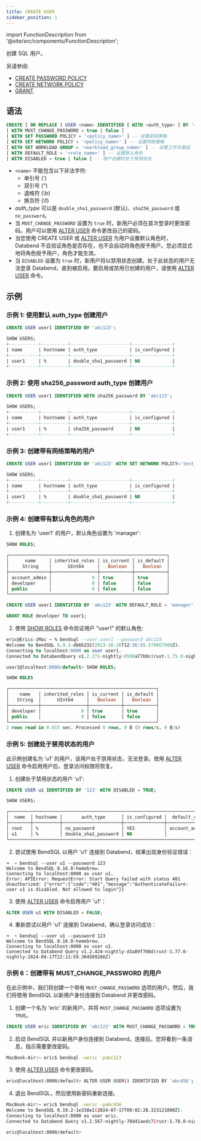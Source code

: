 ```yaml
---
title: CREATE USER
sidebar_position: 1
---
```

import FunctionDescription from '@site/src/components/FunctionDescription';

<FunctionDescription description="引入或更新于: v1.2.703"/>

创建 SQL 用户。

另请参阅:

 - [CREATE PASSWORD POLICY](../12-password-policy/create-password-policy.md)
 - [CREATE NETWORK POLICY](../12-network-policy/ddl-create-policy.md)
 - [GRANT](10-grant.md)

## 语法

```sql
CREATE [ OR REPLACE ] USER <name> IDENTIFIED [ WITH <auth_type> ] BY '<password>' 
[ WITH MUST_CHANGE_PASSWORD = true | false ]
[ WITH SET PASSWORD POLICY = '<policy_name>' ] -- 设置密码策略
[ WITH SET NETWORK POLICY = '<policy_name>' ] -- 设置网络策略
[ WITH SET WORKLOAD GROUP = '<workload_group_name>' ] -- 设置工作负载组
[ WITH DEFAULT_ROLE = '<role_name>' ] -- 设置默认角色
[ WITH DISABLED = true | false ] -- 用户创建时处于禁用状态
```

- `<name>` 不能包含以下非法字符:
    - 单引号 (')
    - 双引号 (")
    - 退格符 (\b)
    - 换页符 (\f)
- *auth_type* 可以是 `double_sha1_password` (默认)、`sha256_password` 或 `no_password`。
- 当 `MUST_CHANGE_PASSWORD` 设置为 `true` 时，新用户必须在首次登录时更改密码。用户可以使用 [ALTER USER](03-user-alter-user.md) 命令更改自己的密码。
- 当您使用 CREATE USER 或 [ALTER USER](03-user-alter-user.md) 为用户设置默认角色时，Databend 不会验证角色是否存在，也不会自动将角色授予用户。您必须显式地将角色授予用户，角色才能生效。
- 当 `DISABLED` 设置为 `true` 时，新用户将以禁用状态创建。处于此状态的用户无法登录 Databend，直到被启用。要启用或禁用已创建的用户，请使用 [ALTER USER](03-user-alter-user.md) 命令。

## 示例

### 示例 1: 使用默认 auth_type 创建用户

```sql
CREATE USER user1 IDENTIFIED BY 'abc123';

SHOW USERS;
+-----------+----------+----------------------+---------------+
| name      | hostname | auth_type            | is_configured |
+-----------+----------+----------------------+---------------+
| user1     | %        | double_sha1_password | NO            |
+-----------+----------+----------------------+---------------+
```

### 示例 2: 使用 sha256_password auth_type 创建用户

```sql
CREATE USER user1 IDENTIFIED WITH sha256_password BY 'abc123';

SHOW USERS;
+-----------+----------+----------------------+---------------+
| name      | hostname | auth_type            | is_configured |
+-----------+----------+----------------------+---------------+
| user1     | %        | sha256_password      | NO            |
+-----------+----------+----------------------+---------------+
```

### 示例 3: 创建带有网络策略的用户

```sql
CREATE USER user1 IDENTIFIED BY 'abc123' WITH SET NETWORK POLICY='test_policy';

SHOW USERS;
+-----------+----------+----------------------+---------------+
| name      | hostname | auth_type            | is_configured |
+-----------+----------+----------------------+---------------+
| user1     | %        | double_sha1_password | NO            |
+-----------+----------+----------------------+---------------+
```

### 示例 4: 创建带有默认角色的用户

1. 创建名为 'user1' 的用户，默认角色设置为 'manager':

```sql title='以用户 "root" 身份连接:'
SHOW ROLES;

┌───────────────────────────────────────────────────────────┐
│      name     │ inherited_roles │ is_current │ is_default │
│     String    │      UInt64     │   Boolean  │   Boolean  │
├───────────────┼─────────────────┼────────────┼────────────┤
│ account_admin │               0 │ true       │ true       │
│ developer     │               0 │ false      │ false      │
│ public        │               0 │ false      │ false      │
└───────────────────────────────────────────────────────────┘

CREATE USER user1 IDENTIFIED BY 'abc123' WITH DEFAULT_ROLE = 'manager';

GRANT ROLE developer TO user1;
```

2. 使用 [SHOW ROLES](04-user-show-roles.md) 命令验证用户 "user1" 的默认角色:

```sql title='以用户 "user1" 身份连接:'
eric@Erics-iMac ~ % bendsql --user user1 --password abc123
Welcome to BendSQL 0.9.3-db6b232(2023-10-26T12:36:55.578667000Z).
Connecting to localhost:8000 as user user1.
Connected to DatabendQuery v1.2.271-nightly-0598a77b9c(rust-1.75.0-nightly-2023-12-26T11:29:04.266265000Z)

user1@localhost:8000/default> SHOW ROLES;

SHOW ROLES

┌───────────────────────────────────────────────────────┐
│    name   │ inherited_roles │ is_current │ is_default │
│   String  │      UInt64     │   Boolean  │   Boolean  │
├───────────┼─────────────────┼────────────┼────────────┤
│ developer │               0 │ true       │ true       │
│ public    │               0 │ false      │ false      │
└───────────────────────────────────────────────────────┘
2 rows read in 0.015 sec. Processed 0 rows, 0 B (0 rows/s, 0 B/s)
```

### 示例 5: 创建处于禁用状态的用户

此示例创建名为 'u1' 的用户，该用户处于禁用状态，无法登录。使用 [ALTER USER](03-user-alter-user.md) 命令启用用户后，登录访问权限将恢复。

1. 创建处于禁用状态的用户 'u1':

```sql
CREATE USER u1 IDENTIFIED BY '123' WITH DISABLED = TRUE;

SHOW USERS;

┌─────────────────────────────────────────────────────────────────────────────────────┐
│  name  │ hostname │       auth_type      │ is_configured │  default_role │ disabled │
├────────┼──────────┼──────────────────────┼───────────────┼───────────────┼──────────┤
│ root   │ %        │ no_password          │ YES           │ account_admin │ false    │
│ u1     │ %        │ double_sha1_password │ NO            │               │ true     │
└─────────────────────────────────────────────────────────────────────────────────────┘
```

2. 尝试使用 BendSQL 以用户 'u1' 连接到 Databend，结果出现身份验证错误：

```shell
➜  ~ bendsql --user u1 --password 123
Welcome to BendSQL 0.16.0-homebrew.
Connecting to localhost:8000 as user u1.
Error: APIError: RequestError: Start Query failed with status 401 Unauthorized: {"error":{"code":"401","message":"AuthenticateFailure: user u1 is disabled. Not allowed to login"}}
```

3. 使用 [ALTER USER](03-user-alter-user.md) 命令启用用户 'u1'：

```sql
ALTER USER u1 WITH DISABLED = FALSE;
```

4. 重新尝试以用户 'u1' 连接到 Databend，确认登录访问成功：

```shell
➜  ~ bendsql --user u1 --password 123
Welcome to BendSQL 0.16.0-homebrew.
Connecting to localhost:8000 as user u1.
Connected to Databend Query v1.2.424-nightly-d3a89f708d(rust-1.77.0-nightly-2024-04-17T22:11:59.304509266Z)
```

### 示例 6：创建带有 MUST_CHANGE_PASSWORD 的用户

在此示例中，我们将创建一个带有 `MUST_CHANGE_PASSWORD` 选项的用户。然后，我们将使用 BendSQL 以新用户身份连接到 Databend 并更改密码。

1. 创建一个名为 'eric' 的新用户，并将 `MUST_CHANGE_PASSWORD` 选项设置为 `TRUE`。

```sql
CREATE USER eric IDENTIFIED BY 'abc123' WITH MUST_CHANGE_PASSWORD = TRUE;
```

2. 启动 BendSQL 并以新用户身份连接到 Databend。连接后，您将看到一条消息，指示需要更改密码。

```bash
MacBook-Air:~ eric$ bendsql -ueric -pabc123
```

3. 使用 [ALTER USER](03-user-alter-user.md) 命令更改密码。

```bash
eric@localhost:8000/default> ALTER USER USER() IDENTIFIED BY 'abc456';
```

4. 退出 BendSQL，然后使用新密码重新连接。

```bash
MacBook-Air:~ eric$ bendsql -ueric -pabc456
Welcome to BendSQL 0.19.2-1e338e1(2024-07-17T09:02:28.323121000Z).
Connecting to localhost:8000 as user eric.
Connected to Databend Query v1.2.567-nightly-78d41aedc7(rust-1.78.0-nightly-2024-07-14T22:10:13.777450105Z)

eric@localhost:8000/default>
```